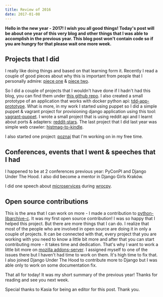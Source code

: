 ```yaml
---
title: Review of 2016
date: 2017-01-08
---
```


**Hello in the new year - 2017! I wish you all good things! Today's post
will be about one year of this very blog and other things that I was
able to accomplish in the previous year. This blog post won't contain
code so if you are hungry for that please wait one more week.**

## Projects that I did

I really like doing things and based on that learning form it. Recently
I read a couple of good pieces about why this is important from people
that I personally admire: [piece
one](https://www.pydanny.com/code-code-code.html) & [piece
two](https://github.com/wesbos/ama/issues/62).

So I did a couple of projects that I wouldn't have done if I hadn't had
this blog, you can find them under [this github
repo](https://github.com/krzysztofzuraw/personal-blog-projects). I also
created a small prototype of an application that works with docker
python api:
[tdd-app-prototype](https://github.com/krzysztofzuraw/tdd-app-prototype).
What is more, in my work I started using puppet so I did a simple puppet
& vagrant project for provisioning django application using this tool:
[vagrant-puppet](https://github.com/krzysztofzuraw/vagrant-puppet). I
wrote a small project that is using reddit api and I learnt about ports
& adapters:
[reddit-stars](https://github.com/krzysztofzuraw/reddit-stars). The last
project that I did last year was simple web crawler:
[histmag-to-kindle](https://github.com/krzysztofzuraw/histmag_to_kindle).

I also started one project:
[poznaj](https://github.com/kj-wroclaw/poznaj-backend) that I'm working
on in my free time.

## Conferences, events that I went & speeches that I had

I happened to be at 2 conferences previous year:
PyConPl and Django Under The Hood. I also did become a mentor in
Django Girls Kraków.

I did one speech about
[microservices](http://www.slideshare.net/Krzysztofuraw/wrocpy-32-microservices-in-flask)
during [wrocpy](https://www.meetup.com/wrocpy/).

## Open source contributions

This is the area that I can work on more - I made a contribution to
[python-libarchive-c](https://github.com/Changaco/python-libarchive-c).
It was my first open source contribution! I was so happy that I helped
this project. But there are more things that I can do. I realize that
most of the people who are involved in open source are doing it in only
a couple of projects. It can be connected with that, every project that
you are working with you need to know a little bit more and after that
you can start contributing more - it takes time and dedication. That's
why I want to work a little bit more on [mozilla
addons-server](https://github.com/mozilla/addons-server). I assigned
myself to one of the issues there but I haven't had time to work on
them. It's high time to fix that. I also joined Django Under The Hood to
contribute more to Django but I was able only to work on some
documentation fix.

That all for today! It was my short summary of the previous year! Thanks
for reading and see you next week.

Special thanks to Kasia for being an editor for this post. Thank you.

